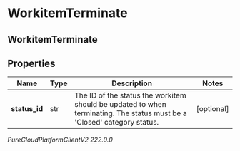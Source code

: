# WorkitemTerminate

## WorkitemTerminate

## Properties

|Name | Type | Description | Notes|
|------------ | ------------- | ------------- | -------------|
| **status_id** | str | The ID of the status the workitem should be updated to when terminating. The status must be a &#39;Closed&#39; category status. | [optional] |



_PureCloudPlatformClientV2 222.0.0_

